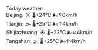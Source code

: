 Today weather:  
Beijing: ☀️ 🌡️+24°C 🌬️↖0km/h  
Tianjin: 🌫  🌡️+25°C 🌬️↑4km/h  
Shijiazhuang: ☀️ 🌡️+23°C 🌬️↙4km/h  
Tangshan: 🌫  🌡️+25°C 🌬️↑4km/h  

